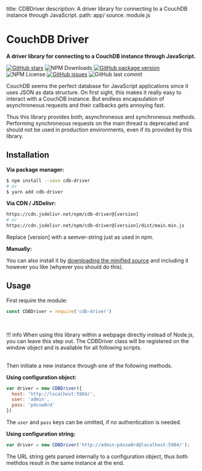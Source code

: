 title: CDBDriver
description: A driver library for connecting to a CouchDB instance through JavaScript.
path: app/
source: module.js

# CouchDB Driver
**A driver library for connecting to a CouchDB instance through JavaScript.**

[![GitHub stars](https://img.shields.io/github/stars/mcstreetguy/cdb-driver.svg?style=social&logo=github&label=Stars)](https://github.com/MCStreetguy/cdb-driver)
![NPM Downloads](https://img.shields.io/npm/dt/cdb-driver.svg)
[![GitHub package version](https://img.shields.io/github/package-json/v/mcstreetguy/cdb-driver.svg)](https://www.npmjs.com/package/cdb-driver)
![NPM License](https://img.shields.io/npm/l/cdb-driver.svg)
[![GitHub issues](https://img.shields.io/github/issues/mcstreetguy/cdb-driver.svg)](https://github.com/MCStreetguy/cdb-driver/issues)
![GitHub last commit](https://img.shields.io/github/last-commit/mcstreetguy/cdb-driver.svg)

CouchDB seems the perfect database for JavaScript applications since it uses
JSON as data structure. On first sight, this makes it really easy to interact
with a CouchDB instance. But endless encapsulation of asynchroneous requests
and their callbacks gets annoying fast.

Thus this library provides both, asynchroneous and synchroneous methods.
Performing synchroneous requests on the main thread is deprecated and should not
be used in production environments, even if its provided by this library.

## Installation
**Via package manager:**

``` bash
$ npm install --save cdb-driver
# or
$ yarn add cdb-driver
```

**Via CDN / JSDelivr:**

``` bash
https://cdn.jsdelivr.net/npm/cdb-driver@[version]
# or
https://cdn.jsdelivr.net/npm/cdb-driver@[version]/dist/main.min.js
```
Replace [version] with a semver-string just as used in npm.

**Manually:**

You can also install it by [downloading the minified source](https://raw.githubusercontent.com/MCStreetguy/cdb-driver/master/dist/main.min.js)
and including it however you like (whyever you should do this).

## Usage
First require the module:
``` javascript
const CDBDriver = require('cdb-driver')
```
<br>

!!! info
    When using this library within a webpage directly instead of Node.js, you can leave this step out.
    The CDBDriver class will be registered on the window object and is available for all following scripts.

<br>
Then initiate a new instance through one of the following methods.

**Using configuration object:**
``` javascript
var driver = new CDBDriver({
  host: 'http://localhost:5984/',
  user: 'admin',
  pass: 'p4ssw0rd'
})
```

The `user` and `pass` keys can be omitted, if no authentication is needed.

**Using configuration string:**
``` javascript
var driver = new CDBDriver('http://admin:p4ssw0rd@localhost:5984/');
```

The URL string gets parsed internally to a configuration object, thus both
methdos result in the same instance at the end.
